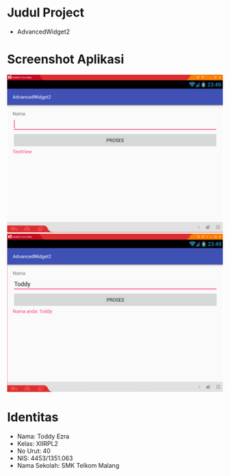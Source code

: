 # Judul Project
* AdvancedWidget2

# Screenshot Aplikasi
![screenshot](https://github.com/toddyezra/AdvancedWidget2/blob/master/AW2.PNG)
![screenshot](https://github.com/toddyezra/AdvancedWidget2/blob/master/AW2.1.PNG)

# Identitas 
 * Nama: Toddy Ezra 
 * Kelas: XIIRPL2
 * No Urut: 40
 * NIS: 4453/1351.063
 * Nama Sekolah: SMK Telkom Malang
